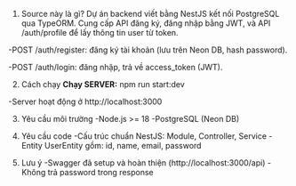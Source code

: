 1) Source này là gì?
Dự án backend viết bằng NestJS kết nối PostgreSQL qua TypeORM. Cung cấp API đăng ký, đăng nhập bằng JWT, và API /auth/profile để lấy thông tin user từ token.

 -POST /auth/register: đăng ký tài khoản (lưu trên Neon DB, hash password).

 -POST /auth/login: đăng nhập, trả về access_token (JWT).

2) Cách chạy
  **Chạy SERVER:**
  npm run start:dev

  -Server hoạt động ở http://localhost:3000

3) Yêu cầu môi trường
   -Node.js >= 18
   -PostgreSQL (Neon DB)

4. Yêu cầu code
  -Cấu trúc chuẩn NestJS: Module, Controller, Service
  -Entity UserEntity gồm: id, name, email, password


5. Lưu ý
   -Swagger đã setup và hoàn thiện (http://localhost:3000/api)
   -Không trả password trong response
   
